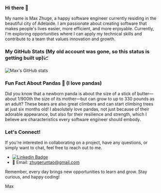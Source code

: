 ### Hi there 👋

<!--
**RuntaoZhuge/RuntaoZhuge** is a ✨ _special_ ✨ repository because its `README.md` (this file) appears on your GitHub profile.
-->

My name is Max Zhuge, a happy software engineer currently residing in the beautiful city of Adelaide. I am passionate about creating software that makes people's lives easier, more efficient, and more enjoyable. Currently, I'm exploring opportunities where I can apply my technical skills and contribute to a team that values innovation and growth.

### My GitHub Stats (My old account was gone, so this status is getting built up)📈

![Max's GitHub stats](https://github-readme-stats.vercel.app/api?username=RuntaoZhuge&show_icons=true&theme=radical)

### Fun Fact About Pandas 🐼 (I love pandas)

Did you know that a newborn panda is about the size of a stick of butter—about 1/900th the size of its mother—but can grow to up to 330 pounds as an adult? These bears are also great climbers and can start climbing trees at just six months old! I absolutely love pandas, not just because of their adorable appearance, but also for their resilience and strength, which I believe are characteristics every software engineer should embody.

### Let's Connect!

If you're interested in collaborating on a project, have any questions, or simply want to chat, feel free to reach out to me.

- [![Linkedin Badge](https://img.shields.io/badge/-Max_Zhuge-blue?style=flat-square&logo=Linkedin&logoColor=white&link=https://www.linkedin.com/in/max-zhuge/)](https://www.linkedin.com/in/max-zhuge/) 
- 📧 Email: zhugeruntao@gmail.com

Remember, every day brings new opportunities to learn and grow. Stay curious, and happy coding!

Max
